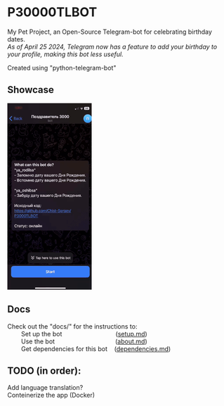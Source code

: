# P30000TLBOT

My Pet Project, an Open-Source Telegram-bot for celebrating birthday dates.  
*As of April 25 2024, Telegram now has a feature to add your birthday to your profile, making this bot less useful.*  

Created using "python-telegram-bot"  

## Showcase

![showcase.gif](https://raw.githubusercontent.com/Chist-Sergey/HostFiles/776b2dd54e3fab1750ca483a2b6d9b634b0a983e/bot_showcase-ezgif.com-resize.gif)

## Docs

Check out the "docs/" for the instructions to:  
        Set up the bot                               ([setup.md](docs/setup.md))  
        Use the bot                                   ([about.md](docs/about.md))  
        Get dependencies for this bot    ([dependencies.md](docs/develop.md))

## TODO (in order):

Add language translation?  
Conteinerize the app (Docker)  
